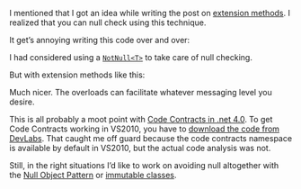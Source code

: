 ﻿I mentioned that I got an idea while writing the post on [extension methods]. I realized that you can null check using this technique.

It get’s annoying writing this code over and over:

<script src="https://gist.github.com/4237737.js?file=nullcheck-problem.cs"></script>

I had considered using a [`NotNull<T>`][null object] to take care of null checking.

But with extension methods like this:

<script src="https://gist.github.com/4237737.js?file=nullcheck-solution.cs"></script>

Much nicer. The overloads can facilitate whatever messaging level you desire.

This is all probably a moot point with [Code Contracts in .net 4.0][code contracts]. To get Code Contracts working in VS2010, you have to [download the code from DevLabs][DevLabs]. That caught me off guard because the code contracts namespace is available by default in VS2010, but the actual code analysis was not.

Still, in the right situations I’d like to work on avoiding null altogether with the [Null Object Pattern] or [immutable classes].

[extension methods]:http://kijanawoodard.com/cool-feature-of-extension-methods
[null object]: http://journal.stuffwithstuff.com/2008/04/08/whats-the-opposite-of-nullable/
[code contracts]:http://mariusbancila.ro/blog/2009/05/31/code-contracts-in-visual-studio-2010/
[DevLabs]:http://msdn.microsoft.com/en-us/devlabs/dd491992.aspx
[Null Object Pattern]:http://en.wikipedia.org/wiki/Null_Object_pattern
[immutable classes]:http://weblogs.asp.net/bleroy/archive/2008/01/16/immutability-in-c.aspx